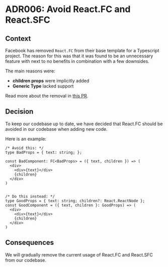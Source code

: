 # ADR006: Avoid React.FC and React.SFC

## Context

Facebook has removed ```React.FC``` from their base template for a Typescript project. The reason for this was that it was found to be an unnecessary feature with next to no benefits in combination with a few downsides.

The main reasons were:
- **children props** were implicitly added
- **Generic Type** lacked support

Read more about the removal in [this PR](https://github.com/facebook/create-react-app/pull/8177).

## Decision

To keep our codebase up to date, we have decided that React.FC should be avoided in our codebase when adding new code.

Here is an example:
````
/* Avoid this: */
type BadProps = { text: string; };

const BadComponent: FC<BadProps> = ({ text, children }) => (
  <div>
    <div>{text}</div>
    {children}
  </div>
)


/* Do this instead: */
type GoodProps = { text: string; children?: React.ReactNode };
const GoodComponent = ({ text, children }: GoodProps) => (
  <div>
    <div>{text}</div>
    {children}
  </div>
)
````

## Consequences

We will gradually remove the current usage of React.FC and React.SFC from our codebase.
